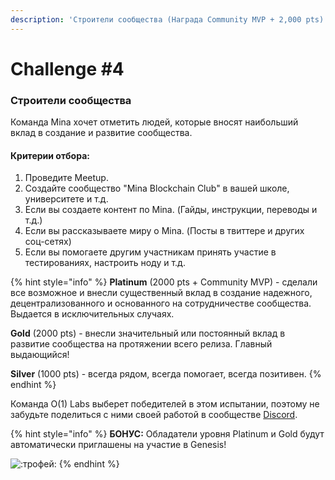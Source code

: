 ```yaml
---
description: 'Строители сообщества (Награда Community MVP + 2,000 pts)'
---
```


# Challenge \#4

### Строители сообщества

Команда Mina хочет отметить людей, которые вносят наибольший вклад в создание и развитие сообщества.

#### Критерии отбора:

1. Проведите Meetup.
2. Создайте сообщество "Mina Blockchain Club" в вашей школе, университете и т.д.
3. Если вы создаете контент по Mina. \(Гайды, инструкции, переводы и т.д.\)
4. Если вы рассказываете миру о Mina. \(Посты в твиттере и других соц-сетях\)
5. Если вы помогаете другим участникам принять участие в тестированиях, настроить ноду и т.д.

{% hint style="info" %}
**Platinum** \(2000 pts + Community MVP\) - сделали все возможное и внесли существенный вклад в создание надежного, децентрализованного и основанного на сотрудничестве сообщества. Выдается в исключительных случаях.

**Gold** \(2000 pts\) - внесли значительный или постоянный вклад в развитие сообщества на протяжении всего релиза. Главный выдающийся!

**Silver** \(1000 pts\) - всегда рядом, всегда помогает, всегда позитивен.
{% endhint %}

Команда O\(1\) Labs выберет победителей в этом испытании, поэтому не забудьте поделиться с ними своей работой в сообществе [Discord](https://discord.com/invite/Vexf4ED).

{% hint style="info" %}
**БОНУС:** Обладатели уровня Platinum и Gold будут автоматически приглашены на участие в Genesis!

![:&#x442;&#x440;&#x43E;&#x444;&#x435;&#x439;:](https://sjc2.discourse-cdn.com/standard17/images/emoji/twitter/trophy.png?v=9)
{% endhint %}

